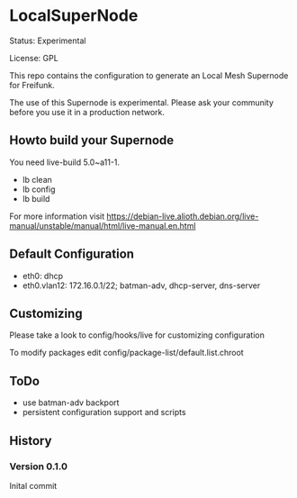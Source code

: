 # LocalSuperNode

Status: Experimental

License: GPL

This repo contains the configuration to generate an Local Mesh Supernode for Freifunk.

The use of this Supernode is experimental. Please ask your community before you use it in a production network.

## Howto build your Supernode
You need live-build 5.0~a11-1.

* lb clean
* lb config
* lb build

For more information visit https://debian-live.alioth.debian.org/live-manual/unstable/manual/html/live-manual.en.html

## Default Configuration
* eth0: dhcp
* eth0.vlan12: 172.16.0.1/22; batman-adv, dhcp-server, dns-server

## Customizing
Please take a look to config/hooks/live for customizing configuration

To modify packages edit config/package-list/default.list.chroot

## ToDo
* use batman-adv backport
* persistent configuration support and scripts

## History

### Version 0.1.0
Inital commit
